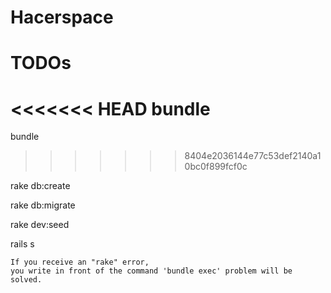 # Hacerspace

# TODOs

<<<<<<< HEAD
bundle
=======

bundle 
>>>>>>> 8404e2036144e77c53def2140a10bc0f899fcf0c

rake db:create

rake db:migrate

rake dev:seed

rails s
```
If you receive an "rake" error,
you write in front of the command 'bundle exec' problem will be solved.
